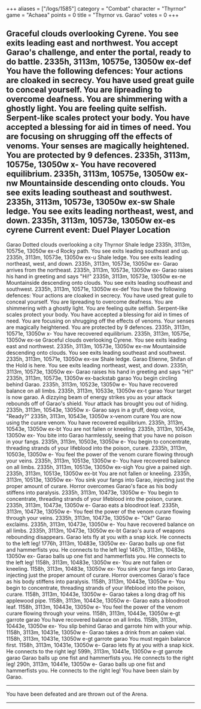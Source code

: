 +++
aliases = ["/logs/1585"]
category = "Combat"
character = "Thyrnor"
game = "Achaea"
points = 0
title = "Thyrnor vs. Garao"
votes = 0
+++

Graceful clouds overlooking Cyrene.
You see exits leading east and northwest.
You accept Garao's challenge, and enter the portal, ready to do battle.
2335h, 3113m, 10575e, 13050w ex-def
You have the following defences:
Your actions are cloaked in secrecy.
You have used great guile to conceal yourself.
You are lipreading to overcome deafness.
You are shimmering with a ghostly light.
You are feeling quite selfish.
Serpent-like scales protect your body.
You have accepted a blessing for aid in times of need.
You are focusing on shrugging off the effects of venoms.
Your senses are magically heightened.
You are protected by 9 defences.
2335h, 3113m, 10575e, 13050w x-
You have recovered equilibrium.
2335h, 3113m, 10575e, 13050w ex-nw
Mountainside descending onto clouds.
You see exits leading southeast and southwest.
2335h, 3113m, 10573e, 13050w ex-sw
Shale ledge.
You see exits leading northeast, west, and down.
2335h, 3113m, 10573e, 13050w ex-es cyrene
Current event: Duel
Player               Location
----------------------------------------------------------------------
Garao                Dotted clouds overlooking a city
Thyrnor              Shale ledge
2335h, 3113m, 10575e, 13050w ex-d
Rocky path.
You see exits leading southeast and up.
2335h, 3113m, 10573e, 13050w ex-u
Shale ledge.
You see exits leading northeast, west, and down.
2335h, 3113m, 10573e, 13050w ex-
Garao arrives from the northeast.
2335h, 3113m, 10573e, 13050w ex-
Garao raises his hand in greeting and says "Hi!"
2335h, 3113m, 10573e, 13050w ex-ne
Mountainside descending onto clouds.
You see exits leading southeast and southwest.
2335h, 3113m, 10571e, 13050w ex-def
You have the following defences:
Your actions are cloaked in secrecy.
You have used great guile to conceal yourself.
You are lipreading to overcome deafness.
You are shimmering with a ghostly light.
You are feeling quite selfish.
Serpent-like scales protect your body.
You have accepted a blessing for aid in times of need.
You are focusing on shrugging off the effects of venoms.
Your senses are magically heightened.
You are protected by 9 defences.
2335h, 3113m, 10571e, 13050w x-
You have recovered equilibrium.
2335h, 3113m, 10575e, 13050w ex-se
Graceful clouds overlooking Cyrene.
You see exits leading east and northwest.
2335h, 3113m, 10573e, 13050w ex-nw
Mountainside descending onto clouds.
You see exits leading southeast and southwest.
2335h, 3113m, 10571e, 13050w ex-sw
Shale ledge.
Garao Etienne, Shifan of the Hold is here.
You see exits leading northeast, west, and down.
2335h, 3113m, 10573e, 13050w ex-
Garao raises his hand in greeting and says "Hi!"
2335h, 3113m, 10573e, 13050w ex-backstab garao
You begin circling behind Garao.
2335h, 3113m, 10523e, 13050w e-
You have recovered balance on all limbs.
2335h, 3113m, 10533e, 13050w ex-t garao
Your target is now garao.
A dizzying beam of energy strikes you as your attack rebounds off of Garao's 
shield.
Your attack has brought you out of hiding.
2335h, 3113m, 10543e, 13050w x-
Garao says in a gruff, deep voice, "Ready?"
2335h, 3113m, 10543e, 13050w x-venom curare
You are now using the curare venom.
You have recovered equilibrium.
2335h, 3113m, 10543e, 13050w ex-bt
You are not fallen or kneeling.
2335h, 3113m, 10543e, 13050w ex-
You bite into Garao harmlessly, seeing that you have no poison in your fangs.
2335h, 3113m, 10503e, 13050w e-
You begin to concentrate, threading strands of your lifeblood into the poison, 
curare.
2335h, 3113m, 10503e, 13050w e-
You feel the power of the venom curare flowing through your veins.
2335h, 3113m, 10513e, 13050w e-
You have recovered balance on all limbs.
2335h, 3113m, 10513e, 13050w ex-sigh
You give a pained sigh.
2335h, 3113m, 10513e, 13050w ex-bt
You are not fallen or kneeling.
2335h, 3113m, 10513e, 13050w ex-
You sink your fangs into Garao, injecting just the proper amount of curare.
Horror overcomes Garao's face as his body stiffens into paralysis.
2335h, 3113m, 10473e, 13050w e-
You begin to concentrate, threading strands of your lifeblood into the poison, 
curare.
2335h, 3113m, 10473e, 13050w e-
Garao eats a bloodroot leaf.
2335h, 3113m, 10473e, 13050w e-
You feel the power of the venom curare flowing through your veins.
2335h, 3113m, 10473e, 13050w e-
"Ok!" Garao exclaims.
2335h, 3113m, 10473e, 13050w e-
You have recovered balance on all limbs.
2335h, 3113m, 10473e, 13050w ex-bt
Garao's aura of weapons rebounding disappears.
Garao lets fly at you with a snap kick.
He connects to the left leg!
1776h, 3113m, 10483e, 13050w ex-
Garao balls up one fist and hammerfists you.
He connects to the left leg!
1467h, 3113m, 10483e, 13050w ex-
Garao balls up one fist and hammerfists you.
He connects to the left leg!
1158h, 3113m, 10483e, 13050w ex-
You are not fallen or kneeling.
1158h, 3113m, 10483e, 13050w ex-
You sink your fangs into Garao, injecting just the proper amount of curare.
Horror overcomes Garao's face as his body stiffens into paralysis.
1158h, 3113m, 10443e, 13050w e-
You begin to concentrate, threading strands of your lifeblood into the poison, 
curare.
1158h, 3113m, 10443e, 13050w e-
Garao takes a long drag off his applewood pipe.
1158h, 3113m, 10443e, 13050w e-
Garao eats a bloodroot leaf.
1158h, 3113m, 10443e, 13050w e-
You feel the power of the venom curare flowing through your veins.
1158h, 3113m, 10443e, 13050w e-gt
garrote garao
You have recovered balance on all limbs.
1158h, 3113m, 10443e, 13050w ex-
You slip behind Garao and garrote him with your whip.
1158h, 3113m, 10431e, 13050w e-
Garao takes a drink from an oaken vial.
1158h, 3113m, 10431e, 13050w e-gt
garrote garao
You must regain balance first.
1158h, 3113m, 10431e, 13050w e-
Garao lets fly at you with a snap kick.
He connects to the right leg!
599h, 3113m, 10441e, 13050w e-gt
garrote garao
Garao balls up one fist and hammerfists you.
He connects to the right leg!
290h, 3113m, 10441e, 13050w e-
Garao balls up one fist and hammerfists you.
He connects to the right leg!
You have been slain by Garao.
**********************************************************
You have been defeated and are thrown out of the Arena.
**********************************************************